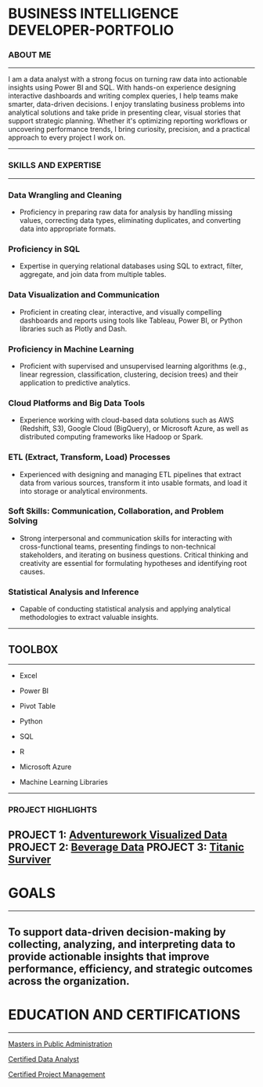 # BUSINESS INTELLIGENCE DEVELOPER-PORTFOLIO
### ABOUT ME
---
I am a data analyst with a strong focus on turning raw data into actionable insights using Power BI and SQL. With hands-on experience designing interactive dashboards and writing complex queries, I help teams make smarter, data-driven decisions. I enjoy translating business problems into analytical solutions and take pride in presenting clear, visual stories that support strategic planning. Whether it's optimizing reporting workflows or uncovering performance trends, I bring curiosity, precision, and a practical approach to every project I work on.

---
### SKILLS AND EXPERTISE 
---
### Data Wrangling and Cleaning
- Proficiency in preparing raw data for analysis by handling missing values, correcting data types, eliminating duplicates, and converting data into appropriate formats.

### Proficiency in SQL
- Expertise in querying relational databases using SQL to extract, filter, aggregate, and join data from multiple tables.

### Data Visualization and Communication
- Proficient in creating clear, interactive, and visually compelling dashboards and reports using tools like Tableau, Power BI, or Python libraries such as Plotly and Dash.

### Proficiency in Machine Learning
- Proficient with supervised and unsupervised learning algorithms (e.g., linear regression, classification, clustering, decision trees) and their application to predictive analytics.

### Cloud Platforms and Big Data Tools
- Experience working with cloud-based data solutions such as AWS (Redshift, S3), Google Cloud (BigQuery), or Microsoft Azure, as well as distributed computing frameworks like Hadoop or Spark.

### ETL (Extract, Transform, Load) Processes
- Experienced with designing and managing ETL pipelines that extract data from various sources, transform it into usable formats, and load it into storage or analytical environments.

### Soft Skills: Communication, Collaboration, and Problem Solving
- Strong interpersonal and communication skills for interacting with cross-functional teams, presenting findings to non-technical stakeholders, and iterating on business questions. Critical thinking and creativity are essential for formulating hypotheses and identifying root causes.

### Statistical Analysis and Inference
- Capable of conducting statistical analysis and applying analytical methodologies to extract valuable insights.

---
## TOOLBOX
---
- Excel
  
- Power BI
  
- Pivot Table

- Python
  
- SQL
  
- R
  
- Microsoft Azure
  
- Machine Learning Libraries
---
### PROJECT HIGHLIGHTS

PROJECT 1: [Adventurework Visualized Data](https://github.com/folukefalana/PowerBI-Project-1.git)
PROJECT 2: [Beverage Data](https://github.com/folukefalana/Project-2.git)
PROJECT 3: [Titanic Surviver]()
---
# GOALS
---
To support data-driven decision-making by collecting, analyzing, and interpreting data to provide actionable insights that improve performance, efficiency, and strategic outcomes across the organization.
---
# EDUCATION AND CERTIFICATIONS
---
[Masters in Public Administration](https://drive.google.com/file/d/1044xEUbCmQmDhWJgWMHzexSM8UXLbNz8/view?usp=sharing) 

[Certified Data Analyst](https://drive.google.com/file/d/1mMYHOAQARALxa2iJ9hAIzIQAY12ejfdf/view?usp=sharing) 

[Certified Project Management](https://drive.google.com/file/d/1r-_ehS05LfOW2LyLxX8c8xSSEUHglY-P/view?usp=sharing)
